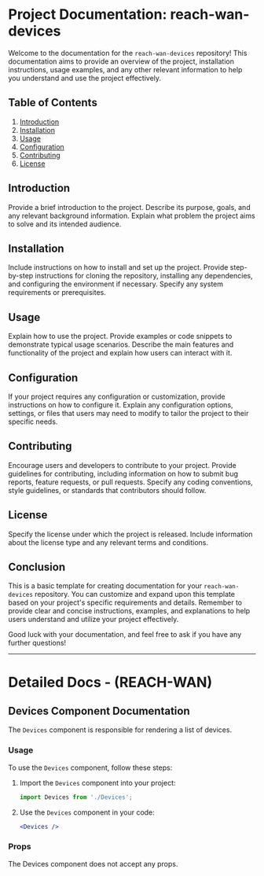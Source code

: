 # Project Documentation: reach-wan-devices

Welcome to the documentation for the `reach-wan-devices` repository! This documentation aims to provide an overview of the project, installation instructions, usage examples, and any other relevant information to help you understand and use the project effectively.

## Table of Contents

1. [Introduction](#introduction)
2. [Installation](#installation)
3. [Usage](#usage)
4. [Configuration](#configuration)
5. [Contributing](#contributing)
6. [License](#license)

## Introduction

Provide a brief introduction to the project. Describe its purpose, goals, and any relevant background information. Explain what problem the project aims to solve and its intended audience.

## Installation

Include instructions on how to install and set up the project. Provide step-by-step instructions for cloning the repository, installing any dependencies, and configuring the environment if necessary. Specify any system requirements or prerequisites.

## Usage

Explain how to use the project. Provide examples or code snippets to demonstrate typical usage scenarios. Describe the main features and functionality of the project and explain how users can interact with it.

## Configuration

If your project requires any configuration or customization, provide instructions on how to configure it. Explain any configuration options, settings, or files that users may need to modify to tailor the project to their specific needs.

## Contributing

Encourage users and developers to contribute to your project. Provide guidelines for contributing, including information on how to submit bug reports, feature requests, or pull requests. Specify any coding conventions, style guidelines, or standards that contributors should follow.

## License

Specify the license under which the project is released. Include information about the license type and any relevant terms and conditions.

## Conclusion

This is a basic template for creating documentation for your `reach-wan-devices` repository. You can customize and expand upon this template based on your project's specific requirements and details. Remember to provide clear and concise instructions, examples, and explanations to help users understand and utilize your project effectively.

Good luck with your documentation, and feel free to ask if you have any further questions!

---

# Detailed Docs - (REACH-WAN)

## Devices Component Documentation

The `Devices` component is responsible for rendering a list of devices.

### Usage

To use the `Devices` component, follow these steps:

1. Import the `Devices` component into your project:

   ```jsx
   import Devices from './Devices';
   ```

2. Use the `Devices` component in your code:

   ```jsx
   <Devices />
   ```

### Props

The Devices component does not accept any props.
